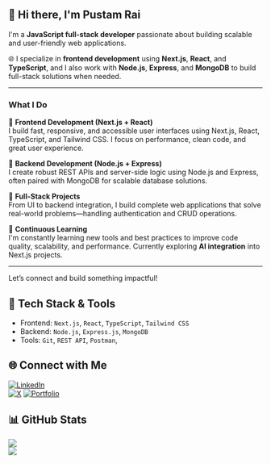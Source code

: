 ## 👋 Hi there, I'm Pustam Rai

I'm a **JavaScript full-stack developer** passionate about building scalable and user-friendly web applications.

🌐 I specialize in **frontend development** using **Next.js**, **React**, and **TypeScript**, and I also work with **Node.js**, **Express**, and **MongoDB** to build full-stack solutions when needed.

---

###  What I Do

🔹 **Frontend Development (Next.js + React)**  
I build fast, responsive, and accessible user interfaces using Next.js, React, TypeScript, and Tailwind CSS. I focus on performance, clean code, and great user experience.

🔹 **Backend Development (Node.js + Express)**  
I create robust REST APIs and server-side logic using Node.js and Express, often paired with MongoDB for scalable database solutions.

🔹 **Full-Stack Projects**  
From UI to backend integration, I build complete web applications that solve real-world problems—handling authentication and CRUD operations.

🔹 **Continuous Learning**  
I'm constantly learning new tools and best practices to improve code quality, scalability, and performance. Currently exploring **AI integration** into Next.js projects.



---

Let’s connect and build something impactful!


## 🚀 Tech Stack & Tools  

- Frontend: `Next.js`, `React`, `TypeScript`, `Tailwind CSS`  
- Backend: `Node.js`, `Express.js`, `MongoDB`  
- Tools: `Git`, `REST API`, `Postman`,

## 🌐 Connect with Me  

[![LinkedIn](https://img.shields.io/badge/LinkedIn-0A66C2?style=for-the-badge&logo=linkedin&logoColor=white)](https://www.linkedin.com/in/pustamrai)  
[![X](https://img.shields.io/badge/X-000000?style=for-the-badge&logo=x&logoColor=white)](https://x.com/https://x.com/RaiPustam)
[![Portfolio](https://img.shields.io/badge/Portfolio-000000?style=for-the-badge&logo=vercel&logoColor=white)](https://pustamrai.vercel.app)  

## 📊 GitHub Stats

![](https://github-readme-stats.vercel.app/api/top-langs/?username=PustamRai&theme=dark&hide_border=false&include_all_commits=false&count_private=false&layout=compact)<br/>
![](https://github-readme-stats.vercel.app/api?username=PustamRai&theme=dark&hide_border=false&include_all_commits=false&count_private=false)

<!-- Proudly created with GPRM ( https://gprm.itsvg.in ) -->
